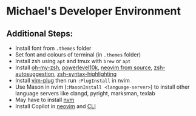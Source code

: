 # Michael's Developer Environment

## Additional Steps:
- Install font from `.themes` folder 
- Set font and colours of terminal (in `.themes` folder)
- Install zsh using `apt` and tmux with `brew` or `apt`
- Install [oh-my-zsh](https://ohmyz.sh/#install), [powerlevel10k](https://github.com/romkatv/powerlevel10k?tab=readme-ov-file#getting-started), [neovim from source](https://github.com/neovim/neovim/blob/master/INSTALL.md#install-from-source), [zsh-autosuggestion](https://github.com/zsh-users/zsh-autosuggestions/blob/master/INSTALL.md#oh-my-zsh), [zsh-syntax-highlighting](https://github.com/zsh-users/zsh-syntax-highlighting/blob/master/INSTALL.md) 
- Install [vim-plug](https://github.com/zsh-users/zsh-syntax-highlighting/blob/master/INSTALL.md) then run `:PlugInstall` in nvim
- Use Mason in nvim (`:MasonInstall <language-server>`) to install other language servers like clangd, pyright, marksman, texlab
- May have to install [nvm](https://www.freecodecamp.org/news/node-version-manager-nvm-install-guide/)
- Install Copilot in [neovim](https://docs.github.com/en/copilot/managing-copilot/configure-personal-settings/installing-the-github-copilot-extension-in-your-environment) and [CLI](https://docs.github.com/en/copilot/managing-copilot/configure-personal-settings/installing-github-copilot-in-the-cli)
